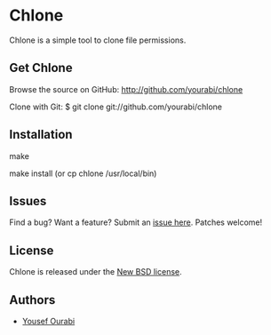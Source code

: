 Chlone
====

Chlone is a simple tool to clone file permissions.

Get Chlone
--------

Browse the source on GitHub: <http://github.com/yourabi/chlone>

Clone with Git:
    $ git clone git://github.com/yourabi/chlone

Installation
--------
make

make install (or cp chlone /usr/local/bin)


Issues
------
Find a bug? Want a feature? Submit an [issue
here](http://github.com/yourabi/chlone/issues). Patches welcome!

License
------
Chlone is released under the [New BSD license](http://en.wikipedia.org/wiki/BSD_licenses).


Authors
-------
 * [Yousef Ourabi][1]


 [1]: http://github.com/yourabi